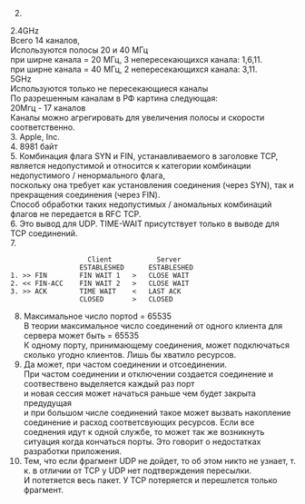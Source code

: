 2. 
2.4GHz  
Всего 14 каналов,  
Используются полосы 20 и 40 МГц  
при ширне канала = 20 МГц, 3 непересекающихся канала: 1,6,11.  
при ширне канала = 40 МГц, 2 непересекающихся канала: 3,11.  
5GHz  
Используются только не пересекающиеся каналы  
По разрешенным каналам в РФ картина следующая:  
20Мгц - 17 каналов  
Каналы можно агрегировать для увеличения полосы и скорости соответственно.  
3. Apple, Inc.  
4. 8981 байт  
5. Комбинация флага SYN и FIN, устанавливаемого в заголовке TCP, является недопустимой и относится к категории комбинации недопустимого / ненормального флага,  
  поскольку она требует как установления соединения (через SYN), так и прекращения соединения (через FIN).  
  Способ обработки таких недопустимых / аномальных комбинаций флагов не передается в RFC TCP.  
6. Это вывод для UDP. TIME-WAIT присутствует только в выводе для TCP соединений.  
7.
```
                   Client           Server 
                 ESTABLESHED      ESTABLESHED
1. >> FIN        FIN WAIT 1   >   CLOSE WAIT
2. << FIN-ACC    FIN WAIT 2   >   CLOSE WAIT 
3. >> ACK        TIME WAIT    <   LAST ACK
                 CLOSED       >   CLOSED
```
8. Максимальное число портоd = 65535  
В теории максимальное число соединений от одного клиента для сервера может быть  = 65535  
К одному порту, принимающему соединения, может подключаться сколько угодно клиентов. Лишь бы хватило ресурсов.  
9. Да может, при частом соединении и отсоединении.  
При частом соединении и отключении создается соединение и соотвествено выделяется каждый раз порт  
и новая сессия может начаться раньше чем будет закрыта предудущая  
и при большом числе соединений такое может вызвать накопление соединение и расход соответсвующих ресурсов.
Если все соеднения идут к одной службе, то может так же возникнуть ситуация когда кончаться порты. Это говорит о недостатках разработки приложения.
10. Тем, что если фрагмент UDP не дойдет, то об этом никто не узнает, т. к. в отличии от TCP у UDP нет подтверждения пересылки.  
И потетяется весь пакет. У TCP потеряется и перешлется только фрагмент.
